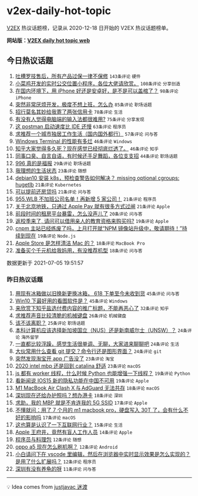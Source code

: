 # v2ex-daily-hot-topic

[V2EX](https://www.v2ex.com/) 热议话题榜，记录从 2020-12-18 日开始的 V2EX 热议话题榜单。

**网站版：[V2EX daily hot topic web](https://boojack.github.io/v2ex-daily-hot-topic-web/)**

## 今日热议话题

<!-- TODAY BEGIN -->

1. [吐槽罗技售后，所有产品过保一律不保修](https://www.v2ex.com/t/787561) `143条评论` `硬件`
1. [小菜鸡开发的实时公交位置小程序，各位大佬请欣赏。](https://www.v2ex.com/t/787522) `108条评论` `分享创造`
1. [在国内环境下，用 iPhone 好还是安卓好，是不是可以盖棺了？](https://www.v2ex.com/t/787565) `98条评论` `iPhone`
1. [突然非常厌烦开发，极度不想上班，怎么办](https://www.v2ex.com/t/787520) `85条评论` `职场话题`
1. [招行莫名其妙给我寄了两张信用卡](https://www.v2ex.com/t/787551) `78条评论` `生活`
1. [有没有人觉得电脑端的输入法都很难用?](https://www.v2ex.com/t/787592) `75条评论` `分享发现`
1. [这 postman 启动速度比 IDE 还慢](https://www.v2ex.com/t/787560) `63条评论` `程序员`
1. [求推荐一个城市独居工作生活（国内国外都行）](https://www.v2ex.com/t/787601) `57条评论` `问与答`
1. [Windows Terminal 的性能有多烂](https://www.v2ex.com/t/787595) `46条评论` `Windows`
1. [知乎大家觉得多久死？现在感觉已经彻底烂透了。](https://www.v2ex.com/t/787570) `46条评论` `知乎`
1. [同事口臭、自言自语，有时候还手足舞蹈，各位支支招](https://www.v2ex.com/t/787532) `44条评论` `职场话题`
1. [996 真的是福报](https://www.v2ex.com/t/787576) `29条评论` `职场话题`
1. [我理想的生活状态](https://www.v2ex.com/t/787678) `23条评论` `随想`
1. [debian10 安装 k8s，预检查警告如何解决？ missing optional cgroups: hugetlb](https://www.v2ex.com/t/787705) `21条评论` `Kubernetes`
1. [可以提前还房贷吗](https://www.v2ex.com/t/787588) `21条评论` `问与答`
1. [955.WLB 不加班公司名单！再新增 5 家公司！](https://www.v2ex.com/t/787553) `21条评论` `程序员`
1. [关于北京地铁，只通过 Apple Pay 就有很多方式过闸](https://www.v2ex.com/t/787525) `21条评论` `Apple`
1. [前段时间的租房平台暴雷，怎么没声儿了](https://www.v2ex.com/t/787574) `20条评论` `问与答`
1. [返校季来了, 请问可以借用亲人的教育资格来购买吗?](https://www.v2ex.com/t/787670) `19条评论` `Apple`
1. [cnpm 主站已经练废了吗，上月打开就“NPM 镜像站升级中，敬请期待！”持续到现在](https://www.v2ex.com/t/787602) `19条评论` `Node.js`
1. [Apple Store 是怎样清洁 Mac 的？](https://www.v2ex.com/t/787718) `18条评论` `MacBook Pro`
1. [准备买个千元机给我妈用，有没推荐机型](https://www.v2ex.com/t/787534) `18条评论` `问与答`

数据更新于 2021-07-05 19:51:57

<!-- TODAY END -->

### 昨日热议话题

<!-- YESTERDAY BEGIN -->

1. [用现有冰箱做以旧换新更换冰箱， 618 下单至今未收到货](https://www.v2ex.com/t/787399) `45条评论` `问与答`
1. [Win10 下最好用的看图软件是？](https://www.v2ex.com/t/787453) `45条评论` `Windows`
1. [来欣赏下知乎盐选付费内容的推广标题，不能再恶心了](https://www.v2ex.com/t/787416) `32条评论` `知乎`
1. [求推荐声音比较清脆的机械键盘](https://www.v2ex.com/t/787400) `26条评论` `机械键盘`
1. [该不该离职？](https://www.v2ex.com/t/787457) `25条评论` `职场话题`
1. [本科计算机应该选择新加坡国立（NUS）还是新南威尔士（UNSW）？](https://www.v2ex.com/t/787402) `24条评论` `海外留学`
1. [一直都比较浮躁，感觉生活很单调、无聊，大家进来聊聊吧](https://www.v2ex.com/t/787428) `24条评论` `生活`
1. [大伙常用什么查看 git 提交？命令行还是图形界面？](https://www.v2ex.com/t/787434) `24条评论` `git`
1. [突然发现淘宝开 app 广告没了](https://www.v2ex.com/t/787460) `23条评论` `淘宝`
1. [2020 intel mbp 还是回到 catalina 舒适](https://www.v2ex.com/t/787412) `23条评论` `macOS`
1. [js 都有 worker 线程，什么时候 Python 也能增强一下线程？](https://www.v2ex.com/t/787433) `19条评论` `Python`
1. [看新闻说 IOS15 新的隐私功能在中国不可用](https://www.v2ex.com/t/787429) `19条评论` `Apple`
1. [M1 MacBook Air Clash X 与 AdGuard 无法共存](https://www.v2ex.com/t/787455) `18条评论` `macOS`
1. [深圳现在还给办护照吗？想办港卡](https://www.v2ex.com/t/787401) `18条评论` `深圳`
1. [求助，我的 MBP 就是不肯连我的 5G SSID](https://www.v2ex.com/t/787482) `17条评论` `Apple`
1. [不懂就问：用了 7 个月的 m1 macbook pro，硬盘写入 30T 了，会有什么不好的影响吗](https://www.v2ex.com/t/787430) `17条评论` `macOS`
1. [这也算是认识了一下互联网行业？](https://www.v2ex.com/t/787452) `15条评论` `生活`
1. [Apple 王府井，竟然有盲人工作人员](https://www.v2ex.com/t/787503) `14条评论` `Apple`
1. [程序员与料理包](https://www.v2ex.com/t/787491) `12条评论` `随想`
1. [oppo a5 现在怎么刷机啊？](https://www.v2ex.com/t/787458) `12条评论` `Android`
1. [小白请问下在 vscode 里编辑，然后在浏览器中实时显示效果是怎么实现的？是用了什么扩展吗？](https://www.v2ex.com/t/787426) `12条评论` `程序员`
1. [深圳有没有养龟的呀](https://www.v2ex.com/t/787468) `11条评论` `问与答`

<!-- YESTERDAY END -->

---

💡 Idea comes from [justjavac 迷渡](https://github.com/justjavac/)
